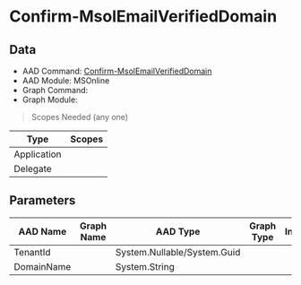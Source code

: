 # Confirm-MsolEmailVerifiedDomain

> 

## Data

+ AAD Command: [Confirm-MsolEmailVerifiedDomain](https://docs.microsoft.com/en-us/powershell/module/MSOnline/Confirm-MsolEmailVerifiedDomain)
+ AAD Module: MSOnline
+ Graph Command: [](https://docs.microsoft.com/en-us/powershell/module//)
+ Graph Module: 

> Scopes Needed (any one)

|Type|Scopes|
|---|---|
|Application||
|Delegate||

## Parameters

|AAD Name|Graph Name|AAD Type|Graph Type|Infos|
|---|---|---|---|---|
|TenantId||System.Nullable/System.Guid|||
|DomainName||System.String|||

